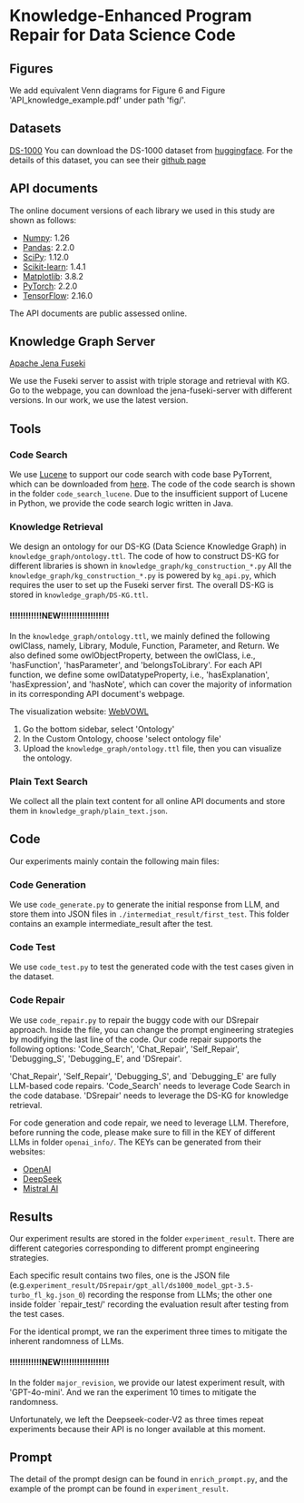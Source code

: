 # Knowledge-Enhanced Program Repair for Data Science Code

## Figures
We add equivalent Venn diagrams for Figure 6 and Figure 'API_knowledge_example.pdf' under path 'fig/'.

## Datasets
[DS-1000](https://github.com/xlang-ai/DS-1000) 
You can download the DS-1000 dataset from [huggingface](https://huggingface.co/datasets/xlangai/DS-1000).
For the details of this dataset, you can see their [github page](https://github.com/xlang-ai/DS-1000)

## API documents

The online document versions of each library we used in this study are shown as follows:
- [Numpy](https://numpy.org/doc/): 1.26
- [Pandas](https://pandas.pydata.org/pandas-docs/stable/): 2.2.0
- [SciPy](https://docs.scipy.org/doc/scipy/index.html): 1.12.0
- [Scikit-learn](https://scikit-learn.org/dev/versions.html): 1.4.1
- [Matplotlib](https://github.com/matplotlib/matplotlib/tree/main/doc): 3.8.2
- [PyTorch](https://github.com/pytorch/pytorch/tree/main/docs): 2.2.0
- [TensorFlow](https://github.com/tensorflow/tensorflow): 2.16.0

The API documents are public assessed online.

## Knowledge Graph Server
[Apache Jena Fuseki](https://jena.apache.org/documentation/fuseki2/) 

We use the Fuseki server to assist with triple storage and retrieval with KG.
Go to the webpage, you can download the jena-fuseki-server with different versions.
In our work, we use the latest version.

## Tools

### Code Search

We use [Lucene](https://lucene.apache.org/) to support our code search with code base PyTorrent, which can be downloaded from [here](https://zenodo.org/records/4546290).
The code of the code search is shown in the folder `code_search_lucene`.
Due to the insufficient support of Lucene in Python, we provide the code search logic written in Java.

### Knowledge Retrieval

We design an ontology for our DS-KG (Data Science Knowledge Graph) in `knowledge_graph/ontology.ttl`.
The code of how to construct DS-KG for different libraries is shown in `knowledge_graph/kg_construction_*.py`
All the `knowledge_graph/kg_construction_*.py` is powered by `kg_api.py`, which requires the user to set up the Fuseki server first.
The overall DS-KG is stored in `knowledge_graph/DS-KG.ttl`.

#### !!!!!!!!!!!!NEW!!!!!!!!!!!!!!!!!!
In the `knowledge_graph/ontology.ttl`, we mainly defined the following owlClass, namely, Library, Module, Function, Parameter, and Return.
We also defined some owlObjectProperty, between the owlClass, i.e., 'hasFunction', 'hasParameter', and 'belongsToLibrary'.
For each API function, we define some owlDatatypeProperty, i.e., 'hasExplanation', 'hasExpression', and 'hasNote', which can cover the majority of information in its corresponding API document's webpage.

The visualization website: [WebVOWL](https://service.tib.eu/webvowl/)
1. Go the bottom sidebar, select 'Ontology'
2. In the Custom Ontology, choose 'select ontology file'
3. Upload the `knowledge_graph/ontology.ttl` file, then you can visualize the ontology.


### Plain Text Search

We collect all the plain text content for all online API documents and store them in `knowledge_graph/plain_text.json`.


## Code
Our experiments mainly contain the following main files:

### Code Generation
We use `code_generate.py` to generate the initial response from LLM, and store them into JSON files in `./intermediat_result/first_test`.
This folder contains an example intermediate_result after the test.

### Code Test
We use `code_test.py` to test the generated code with the test cases given in the dataset.

### Code Repair
We use `code_repair.py` to repair the buggy code with our DSrepair approach.
Inside the file, you can change the prompt engineering strategies by modifying the last line of the code.
Our code repair supports the following options: 'Code_Search', 'Chat_Repair', 'Self_Repair', 'Debugging_S', 'Debugging_E', and 'DSrepair'.

'Chat_Repair', 'Self_Repair', 'Debugging_S', and `Debugging_E' are fully LLM-based code repairs.
'Code_Search' needs to leverage Code Search in the code database.
'DSrepair' needs to leverage the DS-KG for knowledge retrieval.

For code generation and code repair, we need to leverage LLM. Therefore, before running the code, please make sure to fill in the KEY of different LLMs in folder `openai_info/`. The KEYs can be generated from their websites:
- [OpenAI](https://platform.openai.com/docs/models)
- [DeepSeek](https://www.deepseek.com/)
- [Mistral AI](https://mistral.ai/)

## Results
Our experiment results are stored in the folder `experiment_result`. There are different categories corresponding to different prompt engineering strategies.

Each specific result contains two files, one is the JSON file (e.g.`experiment_result/DSrepair/gpt_all/ds1000_model_gpt-3.5-turbo_fl_kg.json_0`) recording the response from LLMs; the other one inside folder `repair_test/' recording the evaluation result after testing from the test cases.

For the identical prompt, we ran the experiment three times to mitigate the inherent randomness of LLMs.

#### !!!!!!!!!!!!NEW!!!!!!!!!!!!!!!!!!
In the folder `major_revision`, we provide our latest experiment result, with 'GPT-4o-mini'. And we ran the experiment 10 times to mitigate the randomness.

Unfortunately, we left the Deepseek-coder-V2 as three times repeat experiments because their API is no longer available at this moment.


## Prompt

The detail of the prompt design can be found in `enrich_prompt.py`, and the example of the prompt can be found in `experiment_result`.

